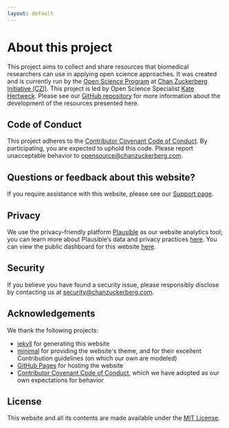 ```yaml
---
layout: default
---
```


# About this project

This project aims to collect and share resources that biomedical researchers can use in applying open science approaches.
It was created and is currently run by the 
[Open Science Program](https://chanzuckerberg.com/science/programs-resources/open-science/)
at [Chan Zuckerberg Initiative (CZI)](https://chanzuckerberg.com/).
This project is led by Open Science Specialist [Kate Hertweck](katehertweck.com).
Please see our [GitHub repository](https://github.com/chanzuckerberg/open-science)
for more information about the development of the resources presented here.

## Code of Conduct

This project adheres to the [Contributor Covenant Code of Conduct](/open-science/CODE_OF_CONDUCT).
By participating, you are expected to uphold this code.
Please report unacceptable behavior to opensource@chanzuckerberg.com.

## Questions or feedback about this website?

If you require assistance with this website,
please see our [Support page](/open-science/SUPPORT).

## Privacy

We use the privacy-friendly platform [Plausible](https://plausible.io) as our website analytics tool;
you can learn more about Plausible’s data and privacy practices [here](https://plausible.io/data-policy).
You can view the public dashboard for this website [here](https://plausible.io/chanzuckerberg.github.io%2Fopen-science).

## Security

If you believe you have found a security issue, please responsibly disclose by contacting us at security@chanzuckerberg.com.

## Acknowledgements

We thank the following projects:

- [jekyll](https://jekyllrb.com/) for generating this website
- [minimal](https://github.com/pages-themes/minimal) for providing the website's theme,
and for their excellent Contribution guidelines (on which our own are modeled)
- [GitHub Pages](https://pages.github.com/) for hosting the website
- [Contributor Covenant Code of Conduct](https://www.contributor-covenant.org/), which we have adopted as our own expectations for behavior

## License

This website and all its contents are made available under the [MIT License](/open-science/LICENSE).
